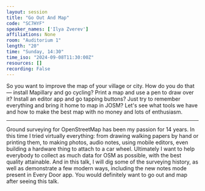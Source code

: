 ```yaml
---
layout: session
title: "Go Out And Map"
code: "SC7HYF"
speaker_names: ['Ilya Zverev']
affiliations: None
room: "Auditorium 1"
length: "20"
time: "Sunday, 14:30"
time_iso: "2024-09-08T11:30:00Z"
resources: []
recording: False
---
```


So you want to improve the map of your village or city. How do you do that — install Mapillary and go cycling? Print a map and use a pen to draw over it? Install an editor app and go tapping buttons? Just try to remember everything and bring it home to map in JOSM? Let's see what tools we have and how to make the best map with no money and lots of enthusiasm.

<hr>

Ground surveying for OpenStreetMap has been my passion for 14 years. In this time I tried virtually everything: from drawing walking papers by hand or printing them, to making photos, audio notes, using mobile editors, even building a hardware thing to attach to a car wheel. Ultimately I want to help everybody to collect as much data for OSM as possible, with the best quality attainable. And in this talk, I will dig some of the surveying history, as well as demonstrate a few modern ways, including the new notes mode present in Every Door app. You would definitely want to go out and map after seeing this talk.

